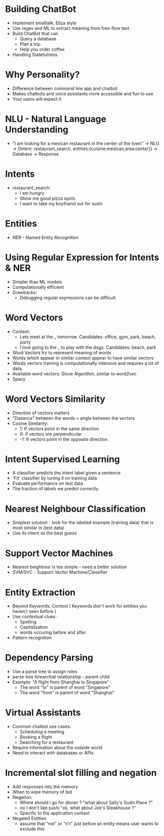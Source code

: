 # Building ChatBot

  - Implement smalltalk, Eliza style
  - Use regex and ML to extract meaning from free-flow text
  - Build ChatBot that can
    - Query a database
    - Plan a trip
    - Help you order coffee
  - Handling Statefulness

# Why Personality?

  - Difference between command line app and chatbot
  - Makes chatbots and voice assistants more accessible and fun to use
  - Your users will expect it

# NLU - Natural Language Understanding

  - "I am looking for a mexican restaurant in the center of the town" -> NLU -> {Intent: restaurant_search, entities:{cuisine:mexican,area:center}} -> Database -> Response

# Intents
  - restaurant_search:
    - I am hungry
    - Show me good pizza spots
    - I want to take my boyfriend out for sushi

# Entities
  - NER - Named Entity Recognition

# Using Regular Expression for Intents & NER
  - Simpler than ML models
  - Computationally efficient
  - Drawbacks:
    - Debugging regular expressions can be difficult

# Word Vectors
  - Context: 
    - Lets meet at the _ tomorrow. Candidates: office, gym, park, beach, party
    - I love going to the _ to play with the dogs. Candidates: beach, park
  - Word Vectors try to represent meaning of words
  - Words which appear in similar context appear to have similar vectors
  - Words vectors training is computationally intensive and requires a lot of data.
  - Available word vectors: Glove Algorithm, similar to word2vec
  - Spacy

# Word Vectors Similarity
  - Direction of vectors matters
  - "Distance" between the words = angle between the vectors
  - Cosine Similarity:
    - 1: If vectors point in the same direction
    - 0: if vectors are perpendicular
    - -1: If vectors point in the opposite direction
    
# Intent Supervised Learning
  - A classifier predicts the intent label given a sentence
  - 'Fit' classifier by tuning it on training data
  - Evaluate performance on test data
  - The fraction of labels we predict correctly
  
# Nearest Neighbour Classification
  - Simplest solution - look for the labeled example (training data) that is most similar in (test data)
  - Use its intent as the best guess
  
# Support Vector Machines
  - Nearest beighbour is too simple - need a better solution
  - SVM/SVC - Support Vector Machine/Classifier
  
# Entity Extraction
  - Beyond Keywords: Context ( Keywords don't work for entities you haven;t seen before )
  - Use contextual clues :
    - Spelling
    - Capitalization
    - words occuring before and after
  - Pattern recognition
  
# Dependency Parsing
  - Use a parse tree to assign roles
  - parse tree hirearchial relationship - parent child
  - Example: "A flight from Shanghai to Singapore"
    - The word "to" is parent of word "Singapore"
    - The word "from" is parent of word "Shanghai"
    
# Virtual Assistants
  - Common chatbot use cases:
    - Scheduling a meeting
    - Booking a flight
    - Searching for a restaurant
  - Require information about the outside world
  - Need to interact with databases or APIs

# Incremental slot filling and negation
  - Add responses into the memory
  - When to wipe memory of bot
  - Negation:
    - Where should i go for dinner ?   "what about Sally's Sushi Place ?"
    - no I don't like sushi            "ok, what about Joe's Steakhouse ?"
    - Specific to the application context
  - Negated Entities
    - assume that "not" or "n't" just before an entity means user wants to exclude this
